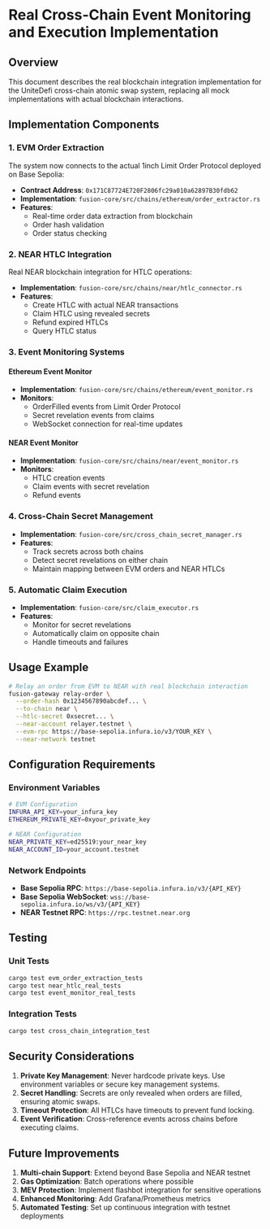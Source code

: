 # Real Cross-Chain Event Monitoring and Execution Implementation

## Overview

This document describes the real blockchain integration implementation for the UniteDefi cross-chain atomic swap system, replacing all mock implementations with actual blockchain interactions.

## Implementation Components

### 1. EVM Order Extraction

The system now connects to the actual 1inch Limit Order Protocol deployed on Base Sepolia:

- **Contract Address**: `0x171C87724E720F2806fc29a010a62897B30fdb62`
- **Implementation**: `fusion-core/src/chains/ethereum/order_extractor.rs`
- **Features**:
  - Real-time order data extraction from blockchain
  - Order hash validation
  - Order status checking

### 2. NEAR HTLC Integration

Real NEAR blockchain integration for HTLC operations:

- **Implementation**: `fusion-core/src/chains/near/htlc_connector.rs`
- **Features**:
  - Create HTLC with actual NEAR transactions
  - Claim HTLC using revealed secrets
  - Refund expired HTLCs
  - Query HTLC status

### 3. Event Monitoring Systems

#### Ethereum Event Monitor
- **Implementation**: `fusion-core/src/chains/ethereum/event_monitor.rs`
- **Monitors**:
  - OrderFilled events from Limit Order Protocol
  - Secret revelation events from claims
  - WebSocket connection for real-time updates

#### NEAR Event Monitor
- **Implementation**: `fusion-core/src/chains/near/event_monitor.rs`
- **Monitors**:
  - HTLC creation events
  - Claim events with secret revelation
  - Refund events

### 4. Cross-Chain Secret Management

- **Implementation**: `fusion-core/src/cross_chain_secret_manager.rs`
- **Features**:
  - Track secrets across both chains
  - Detect secret revelations on either chain
  - Maintain mapping between EVM orders and NEAR HTLCs

### 5. Automatic Claim Execution

- **Implementation**: `fusion-core/src/claim_executor.rs`
- **Features**:
  - Monitor for secret revelations
  - Automatically claim on opposite chain
  - Handle timeouts and failures

## Usage Example

```bash
# Relay an order from EVM to NEAR with real blockchain interaction
fusion-gateway relay-order \
  --order-hash 0x1234567890abcdef... \
  --to-chain near \
  --htlc-secret 0xsecret... \
  --near-account relayer.testnet \
  --evm-rpc https://base-sepolia.infura.io/v3/YOUR_KEY \
  --near-network testnet
```

## Configuration Requirements

### Environment Variables
```bash
# EVM Configuration
INFURA_API_KEY=your_infura_key
ETHEREUM_PRIVATE_KEY=0xyour_private_key

# NEAR Configuration  
NEAR_PRIVATE_KEY=ed25519:your_near_key
NEAR_ACCOUNT_ID=your_account.testnet
```

### Network Endpoints
- **Base Sepolia RPC**: `https://base-sepolia.infura.io/v3/{API_KEY}`
- **Base Sepolia WebSocket**: `wss://base-sepolia.infura.io/ws/v3/{API_KEY}`
- **NEAR Testnet RPC**: `https://rpc.testnet.near.org`

## Testing

### Unit Tests
```bash
cargo test evm_order_extraction_tests
cargo test near_htlc_real_tests
cargo test event_monitor_real_tests
```

### Integration Tests
```bash
cargo test cross_chain_integration_test
```

## Security Considerations

1. **Private Key Management**: Never hardcode private keys. Use environment variables or secure key management systems.
2. **Secret Handling**: Secrets are only revealed when orders are filled, ensuring atomic swaps.
3. **Timeout Protection**: All HTLCs have timeouts to prevent fund locking.
4. **Event Verification**: Cross-reference events across chains before executing claims.

## Future Improvements

1. **Multi-chain Support**: Extend beyond Base Sepolia and NEAR testnet
2. **Gas Optimization**: Batch operations where possible
3. **MEV Protection**: Implement flashbot integration for sensitive operations
4. **Enhanced Monitoring**: Add Grafana/Prometheus metrics
5. **Automated Testing**: Set up continuous integration with testnet deployments